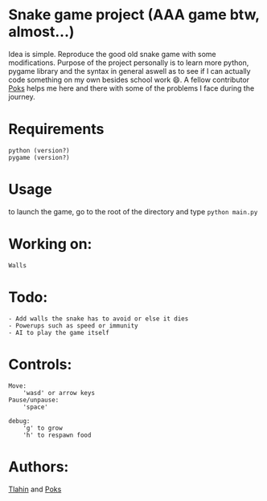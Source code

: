 # Snake game project (AAA game btw, almost...)

Idea is simple. 
Reproduce the good old snake game with some modifications.
Purpose of the project personally is to learn more python, pygame library and the syntax in general aswell as to see if I can actually code something on my own besides school work 😄. A fellow contributor [Poks](github.com/pokspoks) helps me here and there with some of the problems I face during the journey.

# Requirements

	python (version?)
	pygame (version?)

# Usage
to launch the game, go to the root of the directory and type
	`python main.py`

# Working on:

	Walls

# Todo:

	- Add walls the snake has to avoid or else it dies
	- Powerups such as speed or immunity
	- AI to play the game itself

# Controls:

	Move:
		'wasd' or arrow keys
	Pause/unpause:
		'space'

	debug:
		'g' to grow
		'h' to respawn food

# Authors:
	
[Tlahin](github.com/tlahin) and [Poks](github.com/pokspoks)

